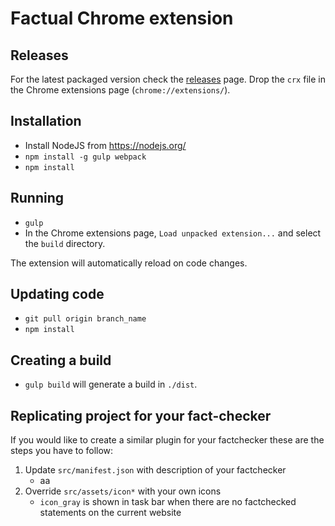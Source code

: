 # Factual Chrome extension

## Releases
For the latest packaged version check the [releases](https://github.com/TransparenCEE/factchecker-plugin-chrome/releases) page. Drop the `crx` file in the Chrome extensions page (`chrome://extensions/`).

## Installation

* Install NodeJS from https://nodejs.org/
* ```npm install -g gulp webpack```
* ```npm install```

## Running

* ```gulp```
* In the Chrome extensions page, ```Load unpacked extension...``` and select the ```build``` directory.

The extension will automatically reload on code changes.

## Updating code

* ```git pull origin branch_name```
* ```npm install```

## Creating a build

* ```gulp build``` will generate a build in ```./dist```.

## Replicating project for your fact-checker

If you would like to create a similar plugin for your factchecker these are the steps you have to follow:
 
1. Update `src/manifest.json` with description of your factchecker
    - aa
1. Override `src/assets/icon*` with your own icons 
    - `icon_gray` is shown in task bar when there are no factchecked statements on the current website
   

